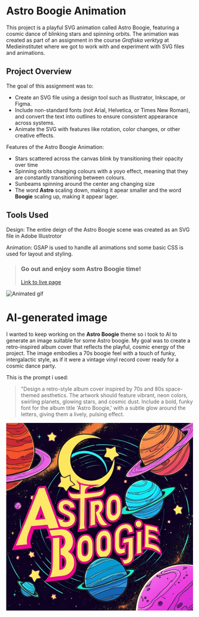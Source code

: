# Astro Boogie Animation

This project is a playful SVG animation called Astro Boogie, featuring a cosmic dance of blinking stars and spinning orbits. The animation was created as part of an assignment in the course <em>Grafiska verktyg</em> at Medieinstitutet where we got to work with and experiment with SVG files and animations.

## Project Overview

The goal of this assignment was to:

- Create an SVG file using a design tool such as Illustrator, Inkscape, or Figma.
- Include non-standard fonts (not Arial, Helvetica, or Times New Roman), and convert the text into outlines to ensure consistent appearance across systems.
- Animate the SVG with features like rotation, color changes, or other creative effects.

Features of the Astro Boogie Animation:
- Stars scattered across the canvas blink by transitioning their opacity over time
- Spinning orbits changing colours with a yoyo effect, meaning that they are constantly transitioning between colours. 
- Sunbeams spinning around the center ang changing size 
- The word **Astro** scaling down, making it apear smaller and the word **Boogie** scaling up, making it appear lager. 

## Tools Used

Design: The entire deign of the Astro Boogie scene was created as an SVG file in Adobe Illustrotor 

Animation: GSAP is used to handle all animations snd some basic CSS is used for layout and styling.


> ### Go out and enjoy som **Astro Boogie** time! 
>[Link to live page](https://medieinstitutet.github.io/fed24d-grafiska-verktyg-individuell-AgnesWilson/)


![Animated gif](assets/astro-boogie.gif)

# AI-generated image
I wanted to keep working on the **Astro Boogie** theme so i took to AI to generate an image suitable for some Astro boogie. My goal was to create a retro-inspired album cover that reflects the playful, cosmic energy of the project. The image embodies a 70s boogie feel with a touch of funky, intergalactic style, as if it were a vintage vinyl record cover ready for a cosmic dance party.

This is the prompt i used:
>"Design a retro-style album cover inspired by 70s and 80s space-themed aesthetics. The artwork should feature vibrant, neon colors, swirling planets, glowing stars, and cosmic dust. Include a bold, funky font for the album title 'Astro Boogie,' with a subtle glow around the letters, giving them a lively, pulsing effect.

![AI generated image](assets/astro-boogie-AI-image.png)